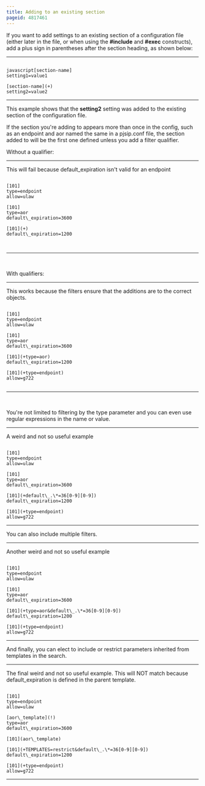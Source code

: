```yaml
---
title: Adding to an existing section
pageid: 4817461
---
```


If you want to add settings to an existing section of a configuration file (either later in the file, or when using the **#include** and **#exec** constructs), add a plus sign in parentheses after the section heading, as shown below:




---

  
  


```

javascript[section-name]
setting1=value1

[section-name](+)
setting2=value2

```



---


This example shows that the **setting2** setting was added to the existing section of the configuration file.

If the section you're adding to appears more than once in the config, such as an endpoint and aor named the same in a pjsip.conf file, the section added to will be the first one defined unless you add a filter qualifier.

Without a qualifier:




---

  
This will fail because default\_expiration isn't valid for an endpoint  


```

[101]
type=endpoint
allow=ulaw
 
[101]
type=aor
default\_expiration=3600
 
[101](+)
default\_expiration=1200



```



---


 

With qualifiers:




---

  
This works because the filters ensure that the additions are to the correct objects.  


```

[101]
type=endpoint
allow=ulaw
 
[101]
type=aor
default\_expiration=3600
 
[101](+type=aor)
default\_expiration=1200

[101](+type=endpoint)
allow=g722


```



---


 

You're not limited to filtering by the type parameter and you can even use regular expressions in the name or value.




---

  
A weird and not so useful example  


```

[101]
type=endpoint
allow=ulaw
 
[101]
type=aor
default\_expiration=3600
 
[101](+default\_.\*=36[0-9][0-9])
default\_expiration=1200

[101](+type=endpoint)
allow=g722

```



---


You can also include multiple filters.




---

  
Another weird and not so useful example  


```

[101]
type=endpoint
allow=ulaw
 
[101]
type=aor
default\_expiration=3600
 
[101](+type=aor&default\_.\*=36[0-9][0-9])
default\_expiration=1200

[101](+type=endpoint)
allow=g722

```



---


And finally, you can elect to include or restrict parameters inherited from templates in the search.




---

  
The final weird and not so useful example. This will NOT match because default\_expiration is defined in the parent template.  


```

[101]
type=endpoint
allow=ulaw

[aor\_template](!)
type=aor
default\_expiration=3600

[101](aor\_template)
 
[101](+TEMPLATES=restrict&default\_.\*=36[0-9][0-9])
default\_expiration=1200

[101](+type=endpoint)
allow=g722

```



---


 

 

 

 

